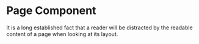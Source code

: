 # Page Component

It is a long established fact that a reader will be distracted by the readable content of a page when looking at its layout.
